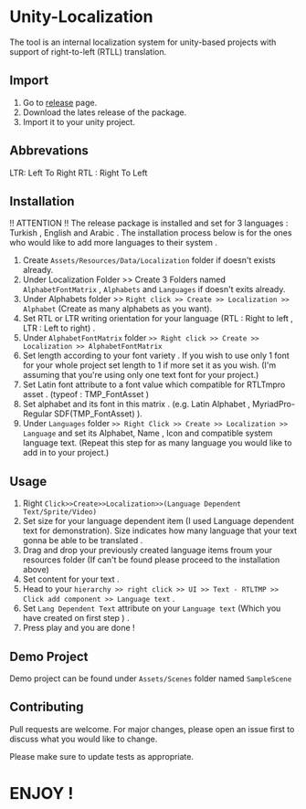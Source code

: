 # Unity-Localization

The tool is an internal localization system for unity-based projects with support of right-to-left (RTLL) translation. 


## Import

1. Go to [release](https://github.com/ertanturan/Unity-Localization/releases) page.
2. Download the lates release of the package.
3. Import it to your unity project.

## Abbrevations

LTR: Left To Right
RTL : Right To Left

## Installation

!! ATTENTION !! 
The release package is installed and set for 3 languages : Turkish , English and Arabic . The installation process below is for the ones who would like to add more languages to their system .


1. Create `Assets/Resources/Data/Localization` folder if doesn't exists already.
2. Under Localization Folder >> Create 3 Folders named `AlphabetFontMatrix` , `Alphabets` and `Languages` if doesn't exits already.
3. Under Alphabets folder >> `Right click >> Create >> Localization >> Alphabet` (Create as many alphabets as you want).
4. Set RTL or LTR writing orientation for your language (RTL : Right to left , LTR : Left to right) .
5. Under `AlphabetFontMatrix` folder `>> Right click >> Create >> Localization >> AlphabetFontMatrix`
6. Set length according to your font variety . If you wish to use only 1 font for your whole project set length to 1 if more set it as you wish. 
(I'm assuming that you're using only one text font for your project.)
7. Set Latin font attribute to a font value which compatible for RTLTmpro asset . (typeof : TMP_FontAsset )
8. Set alphabet and its font in this matrix . (e.g. Latin Alphabet , MyriadPro-Regular SDF(TMP_FontAsset) ).
9. Under `Languages` folder `>> Right Click >> Create >> Localization >> Language` and set its Alphabet, Name , Icon and compatible system language text. (Repeat this step for as many language you would like to add in to your project.)

## Usage

1. Right `Click>>Create>>Localization>>(Language Dependent Text/Sprite/Video)`
2. Set size for your language dependent item (I used Language dependent text for demonstration). Size indicates how many language that your text gonna be able to be translated .
3. Drag and drop your previously created language items froum your resources folder (If can't be found please proceed to the installation above)
4. Set content for your text .
5. Head to your `hierarchy >> right click >> UI >> Text - RTLTMP >> Click add component >> Language text` .
6. Set `Lang Dependent Text` attribute on your `Language text` (Which you have created on first step ) .
7. Press play and you are done !

## Demo Project

Demo project can be found under `Assets/Scenes` folder named `SampleScene`

## Contributing
Pull requests are welcome. For major changes, please open an issue first to discuss what you would like to change.

Please make sure to update tests as appropriate.


# ENJOY !
